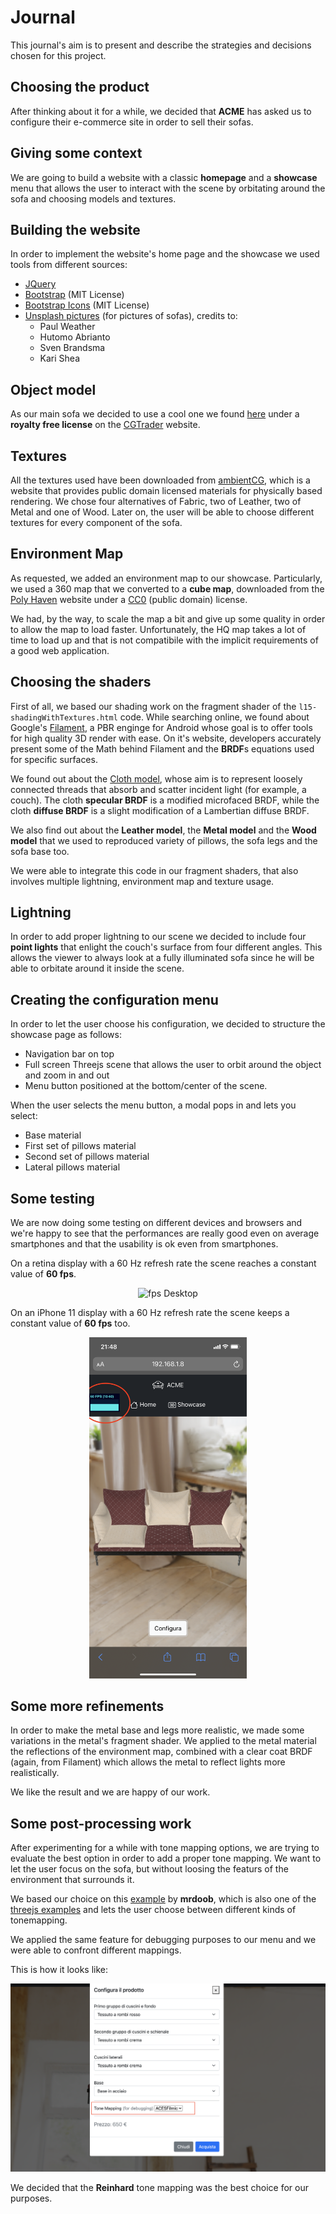 # Journal

This journal's aim is to present and describe the strategies and decisions chosen for this project.

## Choosing the product

After thinking about it for a while, we decided that **ACME** has asked us to configure their e-commerce site in order to sell their sofas.

## Giving some context

We are going to build a website with a classic **homepage** and a **showcase** menu that allows the user to interact with the scene by orbitating around the sofa and choosing models and textures.

## Building the website

In order to implement the website's home page and the showcase we used tools from different sources: 

- [JQuery](https://jquery.com/)
- [Bootstrap](https://getbootstrap.com/) (MIT License)
- [Bootstrap Icons](https://icons.getbootstrap.com/) (MIT License)
- [Unsplash pictures](https://unsplash.com/) (for pictures of sofas), credits to:
  + Paul Weather
  + Hutomo Abrianto
  + Sven Brandsma
  + Kari Shea

## Object model

As our main sofa we decided to use a cool one we found [here](https://www.cgtrader.com/free-3d-models/furniture/sofa/couch-williams-302) under a **royalty free license** on the [CGTrader](https://www.cgtrader.com/) website.  

## Textures

All the textures used have been downloaded from [ambientCG](https://ambientcg.com/), which is a website that provides public domain licensed materials for physically based rendering.
We chose four alternatives of Fabric, two of Leather, two of Metal and one of Wood. Later on, the user will be able to choose different textures for every component of the sofa.

## Environment Map

As requested, we added an environment map to our showcase. Particularly, we used a 360 map that we converted to a **cube map**, downloaded from the [Poly Haven](https://polyhaven.com/a/studio_country_hall) website under a [CC0](https://wiki.creativecommons.org/wiki/CC0_FAQ) (public domain) license.

We had, by the way, to scale the map a bit and give up some quality in order to allow the map to load faster. Unfortunately, the HQ map takes a lot of time to load up and that is not compatibile with the implicit requirements of a good web application. 

## Choosing the shaders

First of all, we based our shading work on the fragment shader of the `l15-shadingWithTextures.html` code. While searching online, we found about Google's [Filament](https://google.github.io/filament/Filament.html), a PBR enginge for Android whose goal is to offer tools for high quality 3D render with ease. On it's website, developers accurately present some of the Math behind Filament and the **BRDF**s equations used for specific surfaces. 

We found out about the [Cloth model](https://google.github.io/filament/Filament.html#materialsystem/clothmodel), whose aim is to represent loosely connected threads that absorb and scatter incident light (for example, a couch). The cloth **specular BRDF** is a modified microfaced BRDF, while the cloth **diffuse BRDF** is a slight modification of a Lambertian diffuse BRDF.

We also find out about the **Leather model**, the **Metal model** and the **Wood model** that we used to reproduced variety of pillows, the sofa legs and the sofa base too.

We were able to integrate this code in our fragment shaders, that also involves multiple lightning, environment map and texture usage.

## Lightning

In order to add proper lightning to our scene we decided to include four **point lights** that enlight the couch's surface from four different angles. This allows the viewer to always look at a fully illuminated sofa since he will be able to orbitate around it inside the scene.

## Creating the configuration menu

In order to let the user choose his configuration, we decided to structure the showcase page as follows:

- Navigation bar on top
- Full screen Threejs scene that allows the user to orbit around the object and zoom in and out
- Menu button positioned at the bottom/center of the scene.

When the user selects the menu button, a modal pops in and lets you select:

- Base material
- First set of pillows material
- Second set of pillows material
- Lateral pillows material

## Some testing

We are now doing some testing on different devices and browsers and we're happy to see that the performances are really good even on average smartphones and that the usability is ok even from smartphones.

On a retina display with a 60 Hz refresh rate the scene reaches a constant value of **60 fps**.

<center><img src="./media/performances_desktop.png" alt="fps Desktop"/></center>

On an iPhone 11 display with a 60 Hz refresh rate the scene keeps a constant value of **60 fps** too.

<center><img src="./media/performances_phone.png" alt="fps Phone" width="50%"/></center>

## Some more refinements

In order to make the metal base and legs more realistic, we made some variations in the metal's fragment shader. We applied to the metal material the reflections of the environment map, combined with a clear coat BRDF (again, from Filament) which allows the metal to reflect lights more realistically. 

We like the result and we are happy of our work. 

## Some post-processing work

After experimenting for a while with tone mapping options, we are trying to evaluate the best option in order to add a proper tone mapping. We want to let the user focus on the sofa, but without loosing the featurs of the environment that surrounds it. 

We based our choice on this [example](https://github.com/mrdoob/three.js/blob/master/examples/webgl_tonemapping.html) by **mrdoob**, which is also one of the [threejs examples](https://threejs.org/examples/#webgl_tonemapping) and lets the user choose between different kinds of tonemapping. 

We applied the same feature for debugging purposes to our menu and we were able to confront different mappings. 

This is how it looks like:

![ToneMapping Feature](./media/tonemapping.png)

We decided that the **Reinhard** tone mapping was the best choice for our purposes. 







